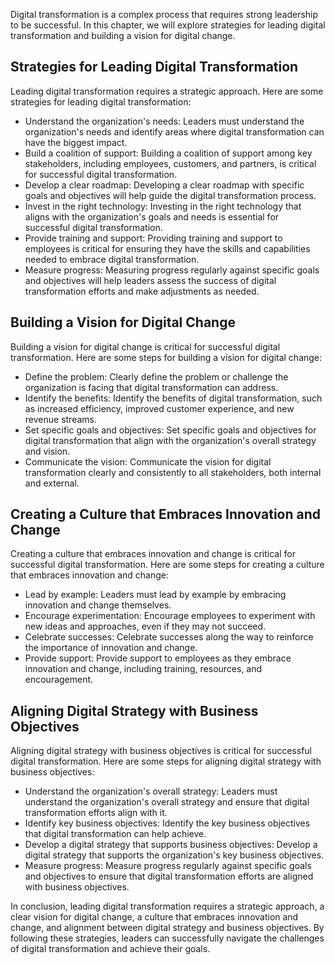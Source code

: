 
Digital transformation is a complex process that requires strong leadership to be successful. In this chapter, we will explore strategies for leading digital transformation and building a vision for digital change.

Strategies for Leading Digital Transformation
---------------------------------------------

Leading digital transformation requires a strategic approach. Here are some strategies for leading digital transformation:

* Understand the organization's needs: Leaders must understand the organization's needs and identify areas where digital transformation can have the biggest impact.
* Build a coalition of support: Building a coalition of support among key stakeholders, including employees, customers, and partners, is critical for successful digital transformation.
* Develop a clear roadmap: Developing a clear roadmap with specific goals and objectives will help guide the digital transformation process.
* Invest in the right technology: Investing in the right technology that aligns with the organization's goals and needs is essential for successful digital transformation.
* Provide training and support: Providing training and support to employees is critical for ensuring they have the skills and capabilities needed to embrace digital transformation.
* Measure progress: Measuring progress regularly against specific goals and objectives will help leaders assess the success of digital transformation efforts and make adjustments as needed.

Building a Vision for Digital Change
------------------------------------

Building a vision for digital change is critical for successful digital transformation. Here are some steps for building a vision for digital change:

* Define the problem: Clearly define the problem or challenge the organization is facing that digital transformation can address.
* Identify the benefits: Identify the benefits of digital transformation, such as increased efficiency, improved customer experience, and new revenue streams.
* Set specific goals and objectives: Set specific goals and objectives for digital transformation that align with the organization's overall strategy and vision.
* Communicate the vision: Communicate the vision for digital transformation clearly and consistently to all stakeholders, both internal and external.

Creating a Culture that Embraces Innovation and Change
------------------------------------------------------

Creating a culture that embraces innovation and change is critical for successful digital transformation. Here are some steps for creating a culture that embraces innovation and change:

* Lead by example: Leaders must lead by example by embracing innovation and change themselves.
* Encourage experimentation: Encourage employees to experiment with new ideas and approaches, even if they may not succeed.
* Celebrate successes: Celebrate successes along the way to reinforce the importance of innovation and change.
* Provide support: Provide support to employees as they embrace innovation and change, including training, resources, and encouragement.

Aligning Digital Strategy with Business Objectives
--------------------------------------------------

Aligning digital strategy with business objectives is critical for successful digital transformation. Here are some steps for aligning digital strategy with business objectives:

* Understand the organization's overall strategy: Leaders must understand the organization's overall strategy and ensure that digital transformation efforts align with it.
* Identify key business objectives: Identify the key business objectives that digital transformation can help achieve.
* Develop a digital strategy that supports business objectives: Develop a digital strategy that supports the organization's key business objectives.
* Measure progress: Measure progress regularly against specific goals and objectives to ensure that digital transformation efforts are aligned with business objectives.

In conclusion, leading digital transformation requires a strategic approach, a clear vision for digital change, a culture that embraces innovation and change, and alignment between digital strategy and business objectives. By following these strategies, leaders can successfully navigate the challenges of digital transformation and achieve their goals.

